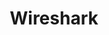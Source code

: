 ---
title: "Wireshark"
description: "The world's foremost network protocol analyzer that lets you see what's happening on your network at a microscopic level."
platforms: ["windows", "macos", "linux", "multiplatform"]
categories: ["Network Forensics", "Network"]
tags: ["packet-analysis", "network-monitoring", "traffic-inspection", "forensics"]
url: "https://www.wireshark.org/"
github: "https://github.com/wireshark/wireshark"
documentation: "https://www.wireshark.org/docs/"
logo: "images/wireshark.png"
---